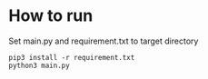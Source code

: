 # How to run
Set main.py and requirement.txt  to target directory 
```
pip3 install -r requirement.txt
python3 main.py
```